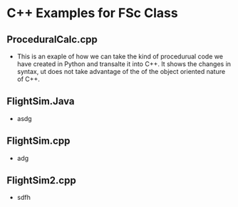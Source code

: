 # C++ Examples for FSc Class 

## ProceduralCalc.cpp
- This is an exaple of how we can take the kind of procedurual code we have created in Python and transalte it into C++. It shows the changes in syntax, 
ut does not take advantage of the of the object oriented nature of C++.

## FlightSim.Java

- asdg

## FlightSim.cpp

- adg

## FlightSim2.cpp

- sdfh
